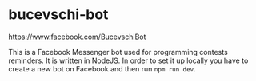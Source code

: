 # bucevschi-bot

https://www.facebook.com/BucevschiBot

This is a Facebook Messenger bot used for programming contests reminders. It is written in NodeJS. In order to set it up locally you have to create a new bot on Facebook and then run `npm run dev`.
